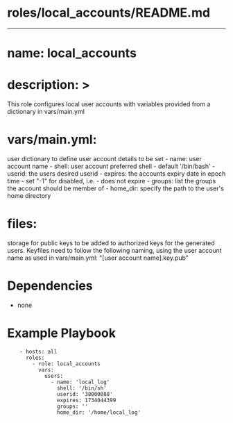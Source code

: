 # roles/local_accounts/README.md
---
# name: local_accounts
# description: >
  This role configures local user accounts with variables provided from a dictionary in vars/main.yml

# vars/main.yml:
  user dictionary to define user account details to be set
          - name: user account name
          - shell: user account preferred shell - default '/bin/bash'
          - userid: the users desired userid
          - expires: the accounts expiry date in epoch time - set "-1" for disabled, i.e. - does not expire
          - groups: list the groups the account should be member of
          - home_dir: specify the path to the user's home directory

# files: 
  storage for public keys to be added to authorized keys for the generated users. Keyfiles need to follow the following naming, using the user account name as used in vars/main.yml: 
          "[user account name].key.pub"


# Dependencies
- none

# Example Playbook
        - hosts: all 
          roles:
            - role: local_accounts
              vars:
                users:
                  - name: 'local_log'
                    shell: '/bin/sh'
                    userid: '38000088'
                    expires: 1734044399
                    groups: ''
                    home_dir: '/home/local_log'
